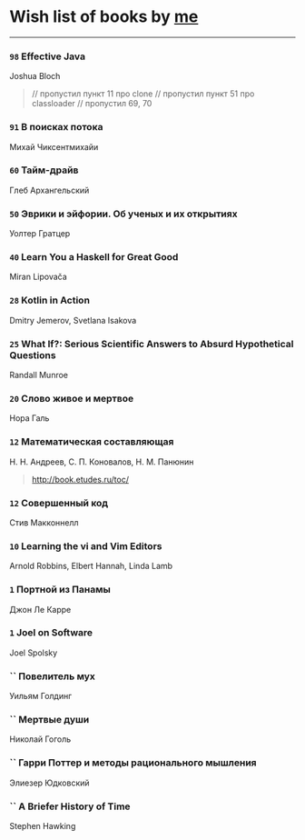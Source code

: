 # Wish list of books by [me](http://www.knigopis.com/#/me/books?u=uJ7AN6q0Bl)
---

### `98` Effective Java
Joshua Bloch
> // пропустил пункт 11 про clone
> // пропустил пункт 51 про classloader
> // пропустил 69, 70

### `91` В поисках потока
Михай Чиксентмихайи

### `60` Тайм-драйв
Глеб Архангельский

### `50` Эврики и эйфории. Об ученых и их открытиях
Уолтер Гратцер

### `40` Learn You a Haskell for Great Good
Miran Lipovača

### `28` Kotlin in Action
Dmitry Jemerov, Svetlana Isakova

### `25` What If?: Serious Scientific Answers to Absurd Hypothetical Questions
Randall Munroe

### `20` Слово живое и мертвое
Нора Галь

### `12` Математическая составляющая
Н. Н. Андреев, С. П. Коновалов, Н. М. Панюнин
> http://book.etudes.ru/toc/

### `12` Совершенный код
Стив Макконнелл

### `10` Learning the vi and Vim Editors
Arnold Robbins, Elbert Hannah, Linda Lamb

### `1` Портной из Панамы
Джон Ле Карре

### `1` Joel on Software
Joel Spolsky

### `` Повелитель мух
Уильям Голдинг

### `` Мертвые души
Николай Гоголь

### `` Гарри Поттер и методы рационального мышления
Элиезер Юдковский

### `` A Briefer History of Time
Stephen Hawking


